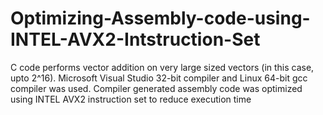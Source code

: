 # Optimizing-Assembly-code-using-INTEL-AVX2-Intstruction-Set
C code performs vector addition on very large sized vectors (in this case, upto 2^16). Microsoft Visual Studio 32-bit compiler and Linux 64-bit gcc compiler was used. Compiler generated assembly code was optimized using INTEL AVX2 instruction set to reduce execution time
